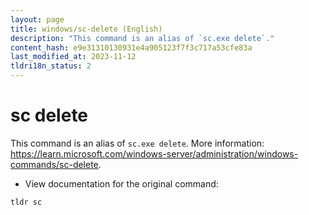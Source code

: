 ```yaml
---
layout: page
title: windows/sc-delete (English)
description: "This command is an alias of `sc.exe delete`."
content_hash: e9e31310130931e4a905123f7f3c717a53cfe83a
last_modified_at: 2023-11-12
tldri18n_status: 2
---
```

# sc delete

This command is an alias of `sc.exe delete`.
More information: <https://learn.microsoft.com/windows-server/administration/windows-commands/sc-delete>.

- View documentation for the original command:

`tldr sc`
